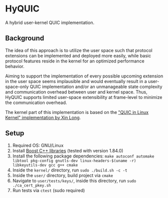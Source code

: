 # HyQUIC

A hybrid user-kernel QUIC implementation.

## Background

The idea of this approach is to utilize the user space such that protocol extensions can be implemented and deployed more easily, while basic protocol features reside in the kernel for an optimized performance behavior.

Aiming to support the implementation of every possible upcoming extension in the user space seems implausible and would eventually result in a user-space-only QUIC implementation and/or an unmanageable state complexity and communication overhead between user and kernel space.
Thus, HyQUIC supports limited user-space extensibility at frame-level to minimize the communication overhead.

The kernel part of this implementation is based on the ["QUIC in Linux Kernel" implementation by Xin Long](https://github.com/lxin/quic).

## Setup

1. Required OS: GNU/Linux
2. Install [Boost C++ libraries](https://www.boost.org/doc/libs/1_86_0/more/getting_started/unix-variants.html) (tested with version 1.84.0)
3. Install the following package dependencies: `make autoconf automake libtool pkg-config gnutls-dev linux-headers-$(uname -r) libkeyutils-dev gcc g++ cmake`
4. Inside the `kernel/` directory, run `sudo ./build.sh -c -t`
5. Inside the `user/` directory, build project via `cmake`
6. Navigate to `user/tests/keys/`, inside this directory, run `sudo ./ca_cert_pkey.sh`
6. Run tests via `ctest` (sudo required)

